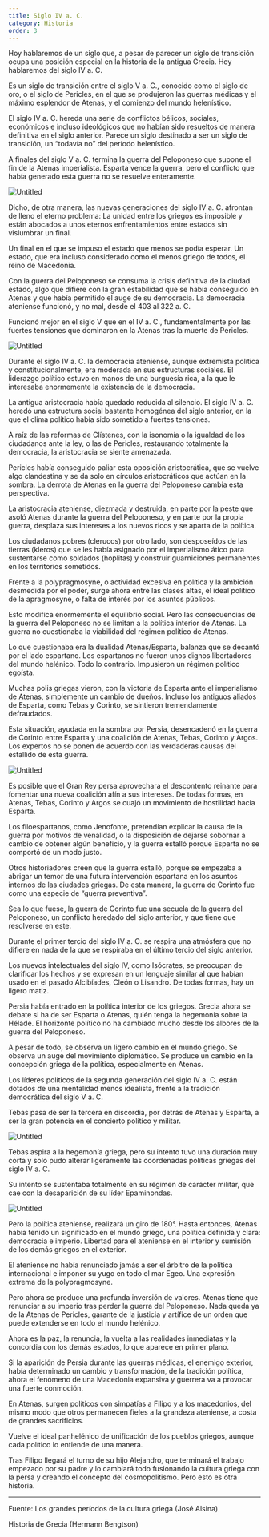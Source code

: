 ```yaml
---
title: Siglo IV a. C.
category: Historia
order: 3
---
```


Hoy hablaremos de un siglo que, a pesar de parecer un siglo de transición ocupa una posición especial en la historia de la antigua Grecia. Hoy hablaremos del siglo IV a. C.

Es un siglo de transición entre el siglo V a. C., conocido como el siglo de oro, o el siglo de Pericles, en el que se produjeron las guerras médicas y el máximo esplendor de Atenas, y el comienzo del mundo helenístico. 

El siglo IV a. C. hereda una serie de conflictos bélicos, sociales, económicos e incluso ideológicos que no habían sido resueltos de manera definitiva en el siglo anterior. Parece un siglo destinado a ser un siglo de transición, un “todavía no” del período helenístico. 

A finales del siglo V a. C. termina la guerra del Peloponeso que supone el fin de la Atenas imperialista. Esparta vence la guerra, pero el conflicto que había generado esta guerra no se resuelve enteramente.

![Untitled]({{site.baseurl}}/images/Siglo%20IV%20a%20C%20f449022909834e66b43b04e58a26bcca/Untitled.png)

Dicho, de otra manera, las nuevas generaciones del siglo IV a. C. afrontan de lleno el eterno problema: La unidad entre los griegos es imposible y están abocados a unos eternos enfrentamientos entre estados sin vislumbrar un final. 

Un final en el que se impuso el estado que menos se podía esperar. Un estado, que era incluso considerado como el menos griego de todos, el reino de Macedonia.

Con la guerra del Peloponeso se consuma la crisis definitiva de la ciudad estado, algo que difiere con la gran estabilidad que se había conseguido en Atenas y que había permitido el auge de su democracia. La democracia ateniense funcionó, y no mal, desde el 403 al 322 a. C. 

Funcionó mejor en el siglo V que en el IV a. C., fundamentalmente por las fuertes tensiones que dominaron en la Atenas tras la muerte de Pericles. 

![Untitled]({{site.baseurl}}/images/Siglo%20IV%20a%20C%20f449022909834e66b43b04e58a26bcca/Untitled%201.png)

Durante el siglo IV a. C. la democracia ateniense, aunque extremista política y constitucionalmente, era moderada en sus estructuras sociales. El liderazgo político estuvo en manos de una burguesía rica, a la que le interesaba enormemente la existencia de la democracia. 

La antigua aristocracia había quedado reducida al silencio. El siglo IV a. C. heredó una estructura social bastante homogénea del siglo anterior, en la que el clima político había sido sometido a fuertes tensiones. 

A raíz de las reformas de Clístenes, con la isonomía o la igualdad de los ciudadanos ante la ley, o las de Pericles, restaurando totalmente la democracia, la aristocracia se siente amenazada. 

Pericles había conseguido paliar esta oposición aristocrática, que se vuelve algo clandestina y se da solo en círculos aristocráticos que actúan en la sombra. La derrota de Atenas en la guerra del Peloponeso cambia esta perspectiva. 

La aristocracia ateniense, diezmada y destruida, en parte por la peste que asoló Atenas durante la guerra del Peloponeso, y en parte por la propia guerra, desplaza sus intereses a los nuevos ricos y se aparta de la política. 

Los ciudadanos pobres (clerucos) por otro lado, son desposeídos de las tierras (kleros) que se les había asignado por el imperialismo ático para sustentarse como soldados (hoplitas) y construir guarniciones permanentes en los territorios sometidos. 

Frente a la polypragmosyne, o actividad excesiva en política y la ambición desmedida por el poder, surge ahora entre las clases altas, el ideal político de la apragmosyne, o falta de interés por los asuntos públicos. 

Esto modifica enormemente el equilibrio social. Pero las consecuencias de la guerra del Peloponeso no se limitan a la política interior de Atenas. La guerra no cuestionaba la viabilidad del régimen político de Atenas. 

Lo que cuestionaba era la dualidad Atenas/Esparta, balanza que se decantó por el lado espartano. Los espartanos no fueron unos dignos libertadores del mundo helénico. Todo lo contrario. Impusieron un régimen político egoísta. 

Muchas polis griegas vieron, con la victoria de Esparta ante el imperialismo de Atenas, simplemente un cambio de dueños. Incluso los antiguos aliados de Esparta, como Tebas y Corinto, se sintieron tremendamente defraudados. 

Esta situación, ayudada en la sombra por Persia, desencadenó en la guerra de Corinto entre Esparta y una coalición de Atenas, Tebas, Corinto y Argos. Los expertos no se ponen de acuerdo con las verdaderas causas del estallido de esta guerra. 

![Untitled]({{site.baseurl}}/images/Siglo%20IV%20a%20C%20f449022909834e66b43b04e58a26bcca/Untitled%202.png)

Es posible que el Gran Rey persa aprovechara el descontento reinante para fomentar una nueva coalición afín a sus intereses. De todas formas, en Atenas, Tebas, Corinto y Argos se cuajó un movimiento de hostilidad hacia Esparta. 

Los filoespartanos, como Jenofonte, pretendían explicar la causa de la guerra por motivos de venalidad, o la disposición de dejarse sobornar a cambio de obtener algún beneficio, y la guerra estalló porque Esparta no se comportó de un modo justo.

Otros historiadores creen que la guerra estalló, porque se empezaba a abrigar un temor de una futura intervención espartana en los asuntos internos de las ciudades griegas. De esta manera, la guerra de Corinto fue como una especie de “guerra preventiva”. 

Sea lo que fuese, la guerra de Corinto fue una secuela de la guerra del Peloponeso, un conflicto heredado del siglo anterior, y que tiene que resolverse en este. 

Durante el primer tercio del siglo IV a. C. se respira una atmósfera que no difiere en nada de la que se respiraba en el último tercio del siglo anterior. 

Los nuevos intelectuales del siglo IV, como Isócrates, se preocupan de clarificar los hechos y se expresan en un lenguaje similar al que habían usado en el pasado Alcibíades, Cleón o Lisandro. De todas formas, hay un ligero matiz. 

Persia había entrado en la política interior de los griegos. Grecia ahora se debate si ha de ser Esparta o Atenas, quién tenga la hegemonía sobre la Hélade. El horizonte político no ha cambiado mucho desde los albores de la guerra del Peloponeso.

A pesar de todo, se observa un ligero cambio en el mundo griego. Se observa un auge del movimiento diplomático. Se produce un cambio en la concepción griega de la política, especialmente en Atenas. 

Los líderes políticos de la segunda generación del siglo IV a. C. están dotados de una mentalidad menos idealista, frente a la tradición democrática del siglo V a. C.

Tebas pasa de ser la tercera en discordia, por detrás de Atenas y Esparta, a ser la gran potencia en el concierto político y militar. 

![Untitled]({{site.baseurl}}/images/Siglo%20IV%20a%20C%20f449022909834e66b43b04e58a26bcca/Untitled%203.png)

Tebas aspira a la hegemonía griega, pero su intento tuvo una duración muy corta y solo pudo alterar ligeramente las coordenadas políticas griegas del siglo IV a. C. 

Su intento se sustentaba totalmente en su régimen de carácter militar, que cae con la desaparición de su líder Epaminondas.

![Untitled]({{site.baseurl}}/images/Siglo%20IV%20a%20C%20f449022909834e66b43b04e58a26bcca/Untitled%204.png)

Pero la política ateniense, realizará un giro de 180°. Hasta entonces, Atenas había tenido un significado en el mundo griego, una política definida y clara: democracia e imperio. Libertad para el ateniense en el interior y sumisión de los demás griegos en el exterior.

El ateniense no había renunciado jamás a ser el árbitro de la política internacional e imponer su yugo en todo el mar Egeo. Una expresión extrema de la polypragmosyne. 

Pero ahora se produce una profunda inversión de valores. Atenas tiene que renunciar a su imperio tras perder la guerra del Peloponeso. Nada queda ya de la Atenas de Pericles, garante de la justicia y artífice de un orden que puede extenderse en todo el mundo helénico. 

Ahora es la paz, la renuncia, la vuelta a las realidades inmediatas y la concordia con los demás estados, lo que aparece en primer plano.

Si la aparición de Persia durante las guerras médicas, el enemigo exterior, había determinado un cambio y transformación, de la tradición política, ahora el fenómeno de una Macedonia expansiva y guerrera va a provocar una fuerte conmoción. 

En Atenas, surgen políticos con simpatías a Filipo y a los macedonios, del mismo modo que otros permanecen fieles a la grandeza ateniense, a costa de grandes sacrificios. 

Vuelve el ideal panhelénico de unificación de los pueblos griegos, aunque cada político lo entiende de una manera. 

Tras Filipo llegará el turno de su hijo Alejandro, que terminará el trabajo empezado por su padre y lo cambiará todo fusionando la cultura griega con la persa y creando el concepto del cosmopolitismo. Pero esto es otra historia.

---

Fuente: 
Los grandes períodos de la cultura griega (José Alsina)

Historia de Grecia (Hermann Bengtson)